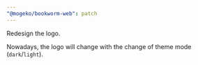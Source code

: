 ```yaml
---
"@mogeko/bookworm-web": patch
---
```


Redesign the logo.

Nowadays, the logo will change with the change of theme mode (`dark`/`light`).
